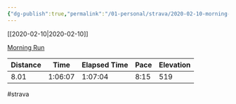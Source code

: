 ```yaml
---
{"dg-publish":true,"permalink":"/01-personal/strava/2020-02-10-morning-run/"}
---
```



[[2020-02-10\|2020-02-10]]

[Morning Run](https://www.strava.com/activities/3088835416)

| Distance | Time    | Elapsed Time | Pace | Elevation |
| -------- | ------- | ------------ | ---- | --------- |
| 8.01     | 1:06:07 | 1:07:04      | 8:15 | 519       |




#strava
